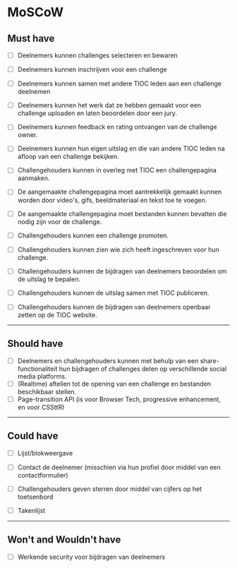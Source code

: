 # MoSCoW

## Must have

- [ ] Deelnemers kunnen challenges selecteren en bewaren
- [ ] Deelnemers kunnen inschrijven voor een challenge
- [ ] Deelnemers kunnen samen met andere TIOC leden aan een challenge deelnemen
- [ ] Deelnemers kunnen het werk dat ze hebben gemaakt voor een challenge uploaden en laten beoordelen door een jury.
- [ ] Deelnemers kunnen feedback en rating ontvangen van de challenge owner.
- [ ] Deelnemers kunnen hun eigen uitslag en die van andere TIOC leden na afloop van een challenge bekijken.
- [ ] Challengehouders kunnen in overleg met TIOC een challengepagina aanmaken.
- [ ] De aangemaakte challengepagina moet aantrekkelijk gemaakt kunnen worden door video's, gifs, beeldmateriaal en tekst toe te voegen.
- [ ] De aangemaakte challengepagina moet bestanden kunnen bevatten die nodig zijn voor de challenge.
- [ ] Challengehouders kunnen een challenge promoten.
- [ ] Challengehouders kunnen zien wie zich heeft ingeschreven voor hun challenge.
- [ ] Challengehouders kunnen de bijdragen van deelnemers beoordelen om de uitslag te bepalen.
- [ ] Challengehouders kunnen de uitslag samen met TIOC publiceren.
- [ ] Challengehouders kunnen de bijdragen van deelnemers openbaar zetten op de TIOC website.


***

## Should have

- [ ] Deelnemers en challengehouders kunnen met behulp van een share-functionaliteit hun bijdragen of challenges delen op verschillende social media platforms.
- [ ] (Realtime) aftellen tot de opening van een challenge en bestanden beschikbaar stellen.
- [ ] Page-transition API (is voor Browser Tech, progressive enhancement, en voor CSSttR)

***

## Could have
- [ ] Lijst/blokweergave
- [ ] Contact de deelnemer (misschien via hun profiel door middel van een contactformulier)
- [ ] Challengehouders geven sterren door middel van cijfers op het toetsenbord
- [ ] Takenlijst


***

## Won't and Wouldn't have
- [ ] Werkende security voor bijdragen van deelnemers